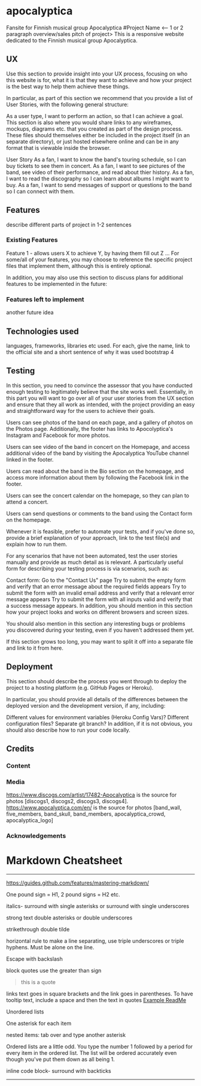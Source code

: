 # apocalyptica
Fansite for Finnish musical group Apocalyptica
#Project Name
<-- 1 or 2 paragraph overview/sales pitch of project>
This is a responsive website dedicated to the Finnish musical group Apocalyptica. 
## UX
Use this section to provide insight into your UX process, focusing on who this website is for, what it is that they want to achieve and how your project is the best way to help them achieve these things.

In particular, as part of this section we recommend that you provide a list of User Stories, with the following general structure:

As a user type, I want to perform an action, so that I can achieve a goal.
This section is also where you would share links to any wireframes, mockups, diagrams etc. that you created as part of the design process. These files should themselves either be included in the project itself (in an separate directory), or just hosted elsewhere online and can be in any format that is viewable inside the browser.

User Story
As a fan, I want to know the band's touring schedule, so I can buy tickets to see them in concert. 
As a fan, I want to see pictures of the band, see video of their performance, and read about thier history.
As a fan, I want to read the discography so I can learn about albums I might want to buy.
As a fan, I want to send messages of support or questions to the band so I can connect with them. 
 

## Features
describe different parts of project in 1-2 sentences
### Existing Features
Feature 1 - allows users X to achieve Y, by having them fill out Z
...
For some/all of your features, you may choose to reference the specific project files that implement them, although this is entirely optional.

In addition, you may also use this section to discuss plans for additional features to be implemented in the future:
### Features left to implement
another future idea

## Technologies used
languages, frameworks, libraries etc used. For each, give the name, link to the official site and a short sentence of why it was used
bootstrap 4

## Testing
In this section, you need to convince the assessor that you have conducted enough testing to legitimately believe that the site works well. Essentially, in this part you will want to go over all of your user stories from the UX section and ensure that they all work as intended, with the project providing an easy and straightforward way for the users to achieve their goals.

Users can see photos of the band on each page, and a gallery of photos on the Photos page. Additionally, the footer has links to Apocolyptica's Instagram and Facebook for more photos. 

Users can see video of the band in concert on the Homepage, and access additional video of the band by visiting the Apocalyptica YouTube channel linked in the footer. 

Users can read about the band in the Bio section on the homepage, and access more information about them by following the Facebook link in the footer. 

Users can see the concert calendar on the homepage, so they can plan to attend a concert. 

Users can send questions or comments to the band using the Contact form on the homepage. 

Whenever it is feasible, prefer to automate your tests, and if you've done so, provide a brief explanation of your approach, link to the test file(s) and explain how to run them.

For any scenarios that have not been automated, test the user stories manually and provide as much detail as is relevant. A particularly useful form for describing your testing process is via scenarios, such as:

Contact form:
Go to the "Contact Us" page
Try to submit the empty form and verify that an error message about the required fields appears
Try to submit the form with an invalid email address and verify that a relevant error message appears
Try to submit the form with all inputs valid and verify that a success message appears.
In addition, you should mention in this section how your project looks and works on different browsers and screen sizes.

You should also mention in this section any interesting bugs or problems you discovered during your testing, even if you haven't addressed them yet.

If this section grows too long, you may want to split it off into a separate file and link to it from here.
## Deployment
This section should describe the process you went through to deploy the project to a hosting platform (e.g. GitHub Pages or Heroku).

In particular, you should provide all details of the differences between the deployed version and the development version, if any, including:

Different values for environment variables (Heroku Config Vars)?
Different configuration files?
Separate git branch?
In addition, if it is not obvious, you should also describe how to run your code locally.

## Credits

### Content

### Media
https://www.discogs.com/artist/17482-Apocalyptica is the source for photos [discogs1, discogs2, discogs3, discogs4].
https://www.apocalyptica.com/en/ is the source for photos [band_wall, five_members, band_skull, band_members, apocalyptica_crowd, apocalyptica_logo]


### Acknowledgements


# Markdown Cheatsheet
---
https://guides.github.com/features/mastering-markdown/


One pound sign = H1, 2 pound signs = H2 etc.

italics- surround with single asterisks or surround with single underscores

strong text double asterisks or double underscores

strikethrough double tilde

horizontal rule to make a line separating, use triple underscores or triple hyphens. Must be alone on the line.

Escape with backslash

block quotes use the greater than sign
> this is a quote


links text goes in square brackets and the link goes in parentheses. To have tooltip text, include a space and then the text in quotes
[Example ReadMe]("http://www.example.com "Example Here")

Unordered lists

One asterisk for each item

nested items: tab over and type another asterisk

Ordered lists are a little odd. You type the number 1 followed by a period for every item in the ordered list. The list will be ordered accurately even though you've put them down as all being 1.

inline code block- surround with backticks

___


